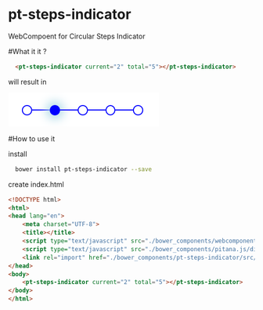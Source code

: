 # pt-steps-indicator
WebCompoent for Circular Steps Indicator

#What it it ?

```html
  <pt-steps-indicator current="2" total="5"></pt-steps-indicator>
```

will result in

![Result](./result.png?raw=true "Result")


#How to use it

install 
```bash
  bower install pt-steps-indicator --save
```

create index.html

```html
<!DOCTYPE html>
<html>
<head lang="en">
    <meta charset="UTF-8">
    <title></title>
    <script type="text/javascript" src="./bower_components/webcomponents.js/webcomponents-lite.min.js"></script>
    <script type="text/javascript" src="./bower_components/pitana.js/dist/pitana.js"></script>
    <link rel="import" href="./bower_components/pt-steps-indicator/src/pt-steps-indicator.html"/>
</head>
<body>
	<pt-steps-indicator current="2" total="5"></pt-steps-indicator>
</body>
</html>
```

